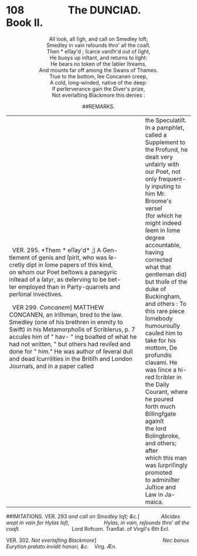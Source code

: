 # 108&nbsp;&nbsp;&nbsp;&nbsp;&nbsp;&nbsp;&nbsp;&nbsp;&nbsp;&nbsp;&nbsp;&nbsp;&nbsp;&nbsp;&nbsp;&nbsp;&nbsp;&nbsp;The DUNCIAD. &nbsp;&nbsp;&nbsp;&nbsp;&nbsp;&nbsp;&nbsp;&nbsp;&nbsp;&nbsp;&nbsp;&nbsp;    Book II.

<center>All look, all ſigh, and call on Smedley loft;<br>
Smedley in vain reſounds thro' all the coaſt.<br>
Then * eſſay'd ; ſcarce vaniſh'd out of ſight,<br>
He buoys up inſtant, and returns to light:<br>
He bears no token of the ſabler ſtreams,<br>
And mounts far off among the Swans of Thames.<br>
True to the bottom, ſee Concanen creep,<br>
A cold, long-winded, native of the deep:<br>
If perſerverance gain the Diver's prize,<br>
Not everlaſting Blackmore this denies :

##REMARKS.</center>

<table border="0">
 <tr>
    <td>&nbsp;&nbsp;VER. 295. *Them * eſſay'd* ;] A Gen-<br>
tlement of genis and ſpirit, who was ſe-<br>
cretly dipt in ſome papers of this kind,<br>
on whom our Poet beſtows a panegyric<br>
inſtead of a ſatyr, as deſerving to be bet-<br>
ter employed than in Party-quarrels and<br>
perſonal invectives.<br>

&nbsp;&nbsp;VER 299. *Concanem*] MATTHEW
CONCANEN, an Iriſhman, bred to the
law. Smedley (one of his brethren in
enmity to Swift) in his Metamorphoſis of
Scriblerus, p. 7 accuſes him of " hav-
" ing boaſted of what he had not written,
" but others had reviſed and done for
" him."  He was author of ſeveral dull
and dead ſcurrilities in the Britiſh and
London Journals, and in a paper called
</td>
<td> the Speculatiſt. In a pamphlet, called a<br>
Supplement to the Profund, he dealt very <br>
unfairly with our Poet, not only frequent-<br>
ly inputing to him Mr. Broome's verseſ<br>
(for which he might indeed ſeem in ſome<br>
degree accountable,  having corrected<br>
what that gentleman did) but thoſe of the<br>
duke of Buckingham, and others :  To<br>
this rare piece ſomebody humourouſly<br>
cauſed him to take for his mottom, De<br>
profundis clavami. He was ſince a hi-<br>
red ſcribler in the Daily Courant, where<br>
he poured forth much Billingfgate againſt<br>
the lord Bolingbroke, and others; after<br>
which this man was ſurpriſingly promoted<br>
to adminiſter Juſtice and Law in Ja-<br>
maica. </td> </tr> </table>

##IMITATIONS.
VER. 293 *and call on Smedley loſt; &c.*]
&nbsp;&nbsp;&nbsp;&nbsp;&nbsp;&nbsp;&nbsp;&nbsp;&nbsp;&nbsp;&nbsp;&nbsp;&nbsp;&nbsp;*Alicides wept in vain for Hylas loſt,
&nbsp;&nbsp;&nbsp;&nbsp;&nbsp;&nbsp;&nbsp;&nbsp;&nbsp;&nbsp;&nbsp;&nbsp;&nbsp;&nbsp;&nbsp;&nbsp;&nbsp;&nbsp;&nbsp;&nbsp;&nbsp;&nbsp;&nbsp;Hylas, in vain, reſounds thro' all the coaſt.*
&nbsp;&nbsp;&nbsp;&nbsp;&nbsp;&nbsp;&nbsp;&nbsp;&nbsp;&nbsp;&nbsp;&nbsp;&nbsp;&nbsp;&nbsp;&nbsp;&nbsp;&nbsp;&nbsp;&nbsp;&nbsp;&nbsp;&nbsp;&nbsp;&nbsp;&nbsp;&nbsp;&nbsp;&nbsp;&nbsp;&nbsp;&nbsp;&nbsp;&nbsp;&nbsp;Lord Rofcom. Tranſlat. of Virgil's 6th Ecl.

VER. 302. *Not everlaſting Blackmore*]
&nbsp;&nbsp;&nbsp;&nbsp;&nbsp;&nbsp;&nbsp;&nbsp;&nbsp;&nbsp;&nbsp;&nbsp;&nbsp;&nbsp;&nbsp;&nbsp;&nbsp;&nbsp;&nbsp;&nbsp;&nbsp;&nbsp;&nbsp;&nbsp;&nbsp;&nbsp;&nbsp;&nbsp;&nbsp;&nbsp;&nbsp;&nbsp;&nbsp;&nbsp;&nbsp;&nbsp;&nbsp;&nbsp;&nbsp;&nbsp;&nbsp;&nbsp;&nbsp;&nbsp;&nbsp;*Nec bonus Eurytion pralato invidit honori, &c.*     &nbsp;&nbsp; Virg. Æn.
